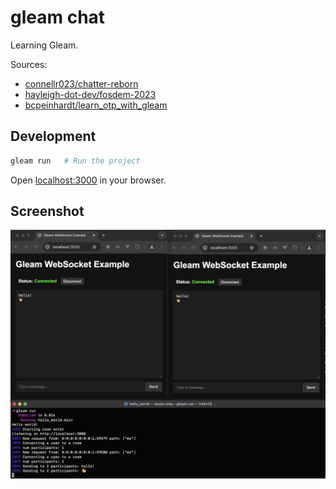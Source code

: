# gleam chat

Learning Gleam.

Sources:
- [connellr023/chatter-reborn](https://github.com/connellr023/chatter-reborn)
- [hayleigh-dot-dev/fosdem-2023](https://github.com/hayleigh-dot-dev/fosdem-2023)
- [bcpeinhardt/learn_otp_with_gleam](https://github.com/bcpeinhardt/learn_otp_with_gleam)

## Development

```sh
gleam run   # Run the project
```
Open [localhost:3000](http://localhost:3000) in your browser.

## Screenshot

![Screenshot](./docs/screenshot.png)